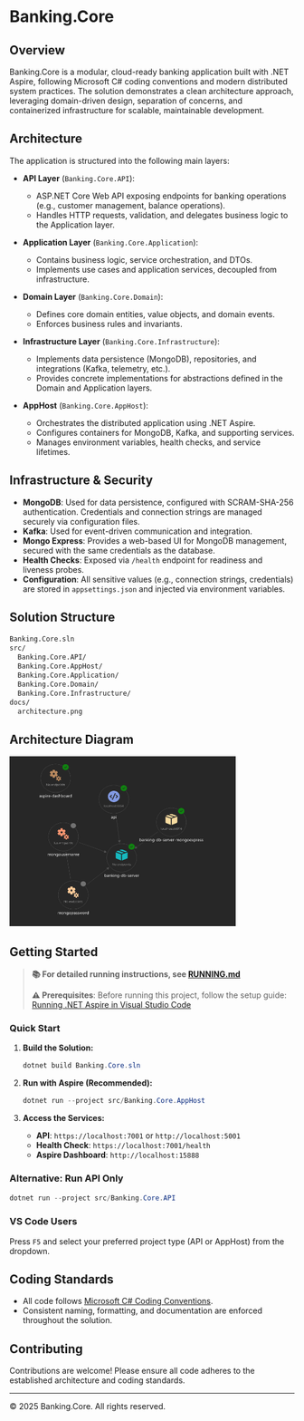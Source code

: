 # Banking.Core

## Overview

Banking.Core is a modular, cloud-ready banking application built with .NET Aspire, following Microsoft C# coding conventions and modern distributed system practices. The solution demonstrates a clean architecture approach, leveraging domain-driven design, separation of concerns, and containerized infrastructure for scalable, maintainable development.

## Architecture

The application is structured into the following main layers:

- **API Layer** (`Banking.Core.API`):
  - ASP.NET Core Web API exposing endpoints for banking operations (e.g., customer management, balance operations).
  - Handles HTTP requests, validation, and delegates business logic to the Application layer.

- **Application Layer** (`Banking.Core.Application`):
  - Contains business logic, service orchestration, and DTOs.
  - Implements use cases and application services, decoupled from infrastructure.

- **Domain Layer** (`Banking.Core.Domain`):
  - Defines core domain entities, value objects, and domain events.
  - Enforces business rules and invariants.

- **Infrastructure Layer** (`Banking.Core.Infrastructure`):
  - Implements data persistence (MongoDB), repositories, and integrations (Kafka, telemetry, etc.).
  - Provides concrete implementations for abstractions defined in the Domain and Application layers.

- **AppHost** (`Banking.Core.AppHost`):
  - Orchestrates the distributed application using .NET Aspire.
  - Configures containers for MongoDB, Kafka, and supporting services.
  - Manages environment variables, health checks, and service lifetimes.

## Infrastructure & Security

- **MongoDB**: Used for data persistence, configured with SCRAM-SHA-256 authentication. Credentials and connection strings are managed securely via configuration files.
- **Kafka**: Used for event-driven communication and integration.
- **Mongo Express**: Provides a web-based UI for MongoDB management, secured with the same credentials as the database.
- **Health Checks**: Exposed via `/health` endpoint for readiness and liveness probes.
- **Configuration**: All sensitive values (e.g., connection strings, credentials) are stored in `appsettings.json` and injected via environment variables.

## Solution Structure

```
Banking.Core.sln
src/
  Banking.Core.API/
  Banking.Core.AppHost/
  Banking.Core.Application/
  Banking.Core.Domain/
  Banking.Core.Infrastructure/
docs/
  architecture.png
```

## Architecture Diagram

<img src="docs/microsservices-graph.png" width="400" height="300" />

## Getting Started

> **📚 For detailed running instructions, see [RUNNING.md](docs/RUNNING.md)**
> 
> **⚠️ Prerequisites**: Before running this project, follow the setup guide: [Running .NET Aspire in Visual Studio Code](https://github.com/giomartinsdev/run-dotnet-aspire-in-visual-studio-code)

### Quick Start

1. **Build the Solution:**
   ```powershell
   dotnet build Banking.Core.sln
   ```

2. **Run with Aspire (Recommended):**
   ```powershell
   dotnet run --project src/Banking.Core.AppHost
   ```

3. **Access the Services:**
   - **API**: `https://localhost:7001` or `http://localhost:5001`
   - **Health Check**: `https://localhost:7001/health`
   - **Aspire Dashboard**: `http://localhost:15888`

### Alternative: Run API Only
```powershell
dotnet run --project src/Banking.Core.API
```

### VS Code Users
Press `F5` and select your preferred project type (API or AppHost) from the dropdown.

## Coding Standards

- All code follows [Microsoft C# Coding Conventions](https://learn.microsoft.com/en-us/dotnet/csharp/fundamentals/coding-style/coding-conventions).
- Consistent naming, formatting, and documentation are enforced throughout the solution.

## Contributing

Contributions are welcome! Please ensure all code adheres to the established architecture and coding standards.

---

© 2025 Banking.Core. All rights reserved.
